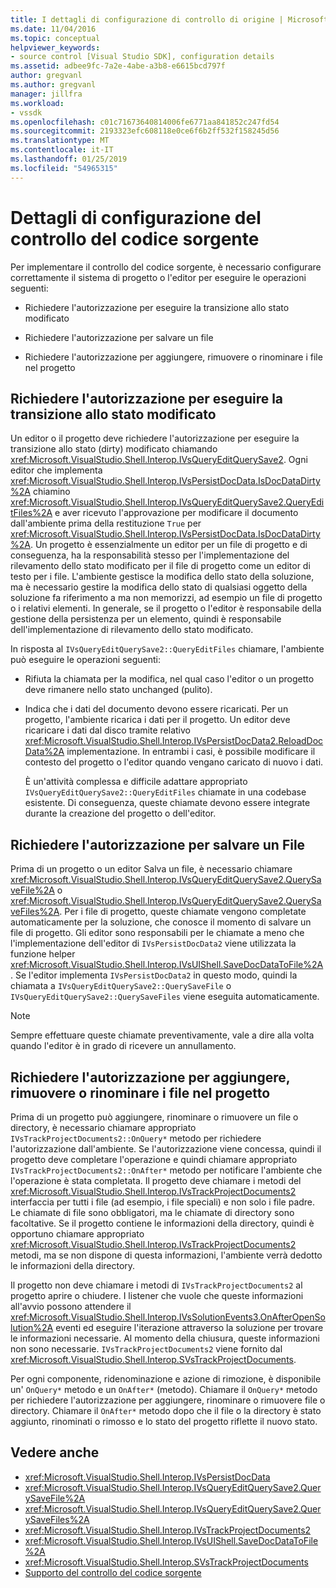 ```yaml
---
title: I dettagli di configurazione di controllo di origine | Microsoft Docs
ms.date: 11/04/2016
ms.topic: conceptual
helpviewer_keywords:
- source control [Visual Studio SDK], configuration details
ms.assetid: adbee9fc-7a2e-4abe-a3b8-e6615bcd797f
author: gregvanl
ms.author: gregvanl
manager: jillfra
ms.workload:
- vssdk
ms.openlocfilehash: c01c71673640814006fe6771aa841852c247fd54
ms.sourcegitcommit: 2193323efc608118e0ce6f6b2ff532f158245d56
ms.translationtype: MT
ms.contentlocale: it-IT
ms.lasthandoff: 01/25/2019
ms.locfileid: "54965315"
---
```

# <a name="source-control-configuration-details"></a>Dettagli di configurazione del controllo del codice sorgente
Per implementare il controllo del codice sorgente, è necessario configurare correttamente il sistema di progetto o l'editor per eseguire le operazioni seguenti:

-   Richiedere l'autorizzazione per eseguire la transizione allo stato modificato

-   Richiedere l'autorizzazione per salvare un file

-   Richiedere l'autorizzazione per aggiungere, rimuovere o rinominare i file nel progetto

## <a name="request-permission-to-transition-to-changed-state"></a>Richiedere l'autorizzazione per eseguire la transizione allo stato modificato
 Un editor o il progetto deve richiedere l'autorizzazione per eseguire la transizione allo stato (dirty) modificato chiamando <xref:Microsoft.VisualStudio.Shell.Interop.IVsQueryEditQuerySave2>. Ogni editor che implementa <xref:Microsoft.VisualStudio.Shell.Interop.IVsPersistDocData.IsDocDataDirty%2A> chiamino <xref:Microsoft.VisualStudio.Shell.Interop.IVsQueryEditQuerySave2.QueryEditFiles%2A> e aver ricevuto l'approvazione per modificare il documento dall'ambiente prima della restituzione `True` per <xref:Microsoft.VisualStudio.Shell.Interop.IVsPersistDocData.IsDocDataDirty%2A>. Un progetto è essenzialmente un editor per un file di progetto e di conseguenza, ha la responsabilità stesso per l'implementazione del rilevamento dello stato modificato per il file di progetto come un editor di testo per i file. L'ambiente gestisce la modifica dello stato della soluzione, ma è necessario gestire la modifica dello stato di qualsiasi oggetto della soluzione fa riferimento a ma non memorizzi, ad esempio un file di progetto o i relativi elementi. In generale, se il progetto o l'editor è responsabile della gestione della persistenza per un elemento, quindi è responsabile dell'implementazione di rilevamento dello stato modificato.

 In risposta al `IVsQueryEditQuerySave2::QueryEditFiles` chiamare, l'ambiente può eseguire le operazioni seguenti:

- Rifiuta la chiamata per la modifica, nel qual caso l'editor o un progetto deve rimanere nello stato unchanged (pulito).

- Indica che i dati del documento devono essere ricaricati. Per un progetto, l'ambiente ricarica i dati per il progetto. Un editor deve ricaricare i dati dal disco tramite relativo <xref:Microsoft.VisualStudio.Shell.Interop.IVsPersistDocData2.ReloadDocData%2A> implementazione. In entrambi i casi, è possibile modificare il contesto del progetto o l'editor quando vengano caricato di nuovo i dati.

  È un'attività complessa e difficile adattare appropriato `IVsQueryEditQuerySave2::QueryEditFiles` chiamate in una codebase esistente. Di conseguenza, queste chiamate devono essere integrate durante la creazione del progetto o dell'editor.

## <a name="request-permission-to-save-a-file"></a>Richiedere l'autorizzazione per salvare un File
 Prima di un progetto o un editor Salva un file, è necessario chiamare <xref:Microsoft.VisualStudio.Shell.Interop.IVsQueryEditQuerySave2.QuerySaveFile%2A> o <xref:Microsoft.VisualStudio.Shell.Interop.IVsQueryEditQuerySave2.QuerySaveFiles%2A>. Per i file di progetto, queste chiamate vengono completate automaticamente per la soluzione, che conosce il momento di salvare un file di progetto. Gli editor sono responsabili per le chiamate a meno che l'implementazione dell'editor di `IVsPersistDocData2` viene utilizzata la funzione helper <xref:Microsoft.VisualStudio.Shell.Interop.IVsUIShell.SaveDocDataToFile%2A>. Se l'editor implementa `IVsPersistDocData2` in questo modo, quindi la chiamata a `IVsQueryEditQuerySave2::QuerySaveFile` o `IVsQueryEditQuerySave2::QuerySaveFiles` viene eseguita automaticamente.

> [!NOTE]
>  Sempre effettuare queste chiamate preventivamente, vale a dire alla volta quando l'editor è in grado di ricevere un annullamento.

## <a name="request-permission-to-add-remove-or-rename-files-in-the-project"></a>Richiedere l'autorizzazione per aggiungere, rimuovere o rinominare i file nel progetto
 Prima di un progetto può aggiungere, rinominare o rimuovere un file o directory, è necessario chiamare appropriato `IVsTrackProjectDocuments2::OnQuery*` metodo per richiedere l'autorizzazione dall'ambiente. Se l'autorizzazione viene concessa, quindi il progetto deve completare l'operazione e quindi chiamare appropriato `IVsTrackProjectDocuments2::OnAfter*` metodo per notificare l'ambiente che l'operazione è stata completata. Il progetto deve chiamare i metodi del <xref:Microsoft.VisualStudio.Shell.Interop.IVsTrackProjectDocuments2> interfaccia per tutti i file (ad esempio, i file speciali) e non solo i file padre. Le chiamate di file sono obbligatori, ma le chiamate di directory sono facoltative. Se il progetto contiene le informazioni della directory, quindi è opportuno chiamare appropriato <xref:Microsoft.VisualStudio.Shell.Interop.IVsTrackProjectDocuments2> metodi, ma se non dispone di questa informazioni, l'ambiente verrà dedotto le informazioni della directory.

 Il progetto non deve chiamare i metodi di `IVsTrackProjectDocuments2` al progetto aprire o chiudere. I listener che vuole che queste informazioni all'avvio possono attendere il <xref:Microsoft.VisualStudio.Shell.Interop.IVsSolutionEvents3.OnAfterOpenSolution%2A> eventi ed eseguire l'iterazione attraverso la soluzione per trovare le informazioni necessarie. Al momento della chiusura, queste informazioni non sono necessarie. `IVsTrackProjectDocuments2` viene fornito dal <xref:Microsoft.VisualStudio.Shell.Interop.SVsTrackProjectDocuments>.

 Per ogni componente, ridenominazione e azione di rimozione, è disponibile un' `OnQuery*` metodo e un `OnAfter*` (metodo). Chiamare il `OnQuery*` metodo per richiedere l'autorizzazione per aggiungere, rinominare o rimuovere file o directory. Chiamare il `OnAfter*` metodo dopo che il file o la directory è stato aggiunto, rinominati o rimosso e lo stato del progetto riflette il nuovo stato.

## <a name="see-also"></a>Vedere anche

- <xref:Microsoft.VisualStudio.Shell.Interop.IVsPersistDocData>
- <xref:Microsoft.VisualStudio.Shell.Interop.IVsQueryEditQuerySave2.QuerySaveFile%2A>
- <xref:Microsoft.VisualStudio.Shell.Interop.IVsQueryEditQuerySave2.QuerySaveFiles%2A>
- <xref:Microsoft.VisualStudio.Shell.Interop.IVsTrackProjectDocuments2>
- <xref:Microsoft.VisualStudio.Shell.Interop.IVsUIShell.SaveDocDataToFile%2A>
- <xref:Microsoft.VisualStudio.Shell.Interop.SVsTrackProjectDocuments>
- [Supporto del controllo del codice sorgente](../../extensibility/internals/supporting-source-control.md)
